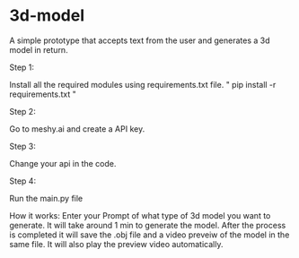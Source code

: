 # 3d-model
A simple prototype that accepts text from the user and generates a 3d model in return.

Step 1:

Install all the required modules using requirements.txt file.
" pip install -r requirements.txt "

Step 2:

Go to meshy.ai and create a API key.

Step 3:

Change your api in the code.

Step 4:

Run the main.py file

How it works:
Enter your Prompt of what type of 3d model you want to generate. It will take around 1 min to generate the model. After the process is completed it will save the .obj file and a video preveiw of the model in the same file. It will also play the preview video automatically.
